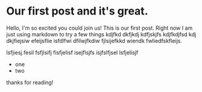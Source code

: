 # Our first post and it's great.

Hello, I'm so excited you could join us! This is our first post. Right now I am just using markdown to try a few things kdjfkd dkfjkdj kdfjskjfs kdjfkdjfsd kdj dkjfiejsiw efeijsflie isfdlfwi dfilwjfkdiw fjlsijefkkd wiendk fwliedfskfleijs.

lsfjiesj.fesil fsfjlsifj fisfjelisf isejflsjfs isjfslfjsel lsfjelisjf

* one
* two

thanks for reading!